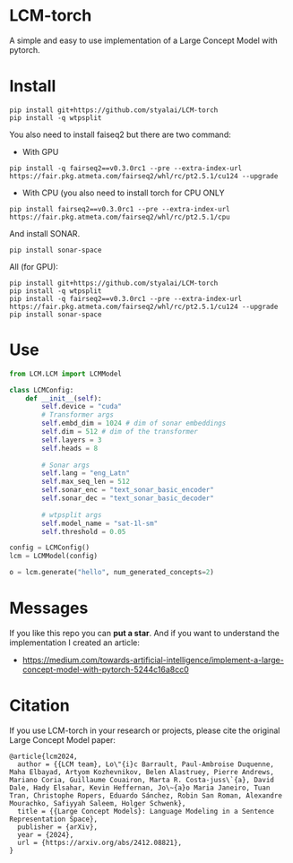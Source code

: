 # LCM-torch
A simple and easy to use implementation of a Large Concept Model with pytorch.

# Install
```
pip install git+https://github.com/styalai/LCM-torch
pip install -q wtpsplit
```
You also need to install faiseq2 but there are two command:
- With GPU
```
pip install -q fairseq2==v0.3.0rc1 --pre --extra-index-url  https://fair.pkg.atmeta.com/fairseq2/whl/rc/pt2.5.1/cu124 --upgrade
```
- With CPU (you also need to install torch for CPU ONLY
```
pip install fairseq2==v0.3.0rc1 --pre --extra-index-url  https://fair.pkg.atmeta.com/fairseq2/whl/rc/pt2.5.1/cpu
```
And install SONAR.
```
pip install sonar-space
```
All (for GPU):
```
pip install git+https://github.com/styalai/LCM-torch
pip install -q wtpsplit
pip install -q fairseq2==v0.3.0rc1 --pre --extra-index-url  https://fair.pkg.atmeta.com/fairseq2/whl/rc/pt2.5.1/cu124 --upgrade
pip install sonar-space
```
# Use

```python
from LCM.LCM import LCMModel

class LCMConfig:
    def __init__(self):
        self.device = "cuda"
        # Transformer args
        self.embd_dim = 1024 # dim of sonar embeddings
        self.dim = 512 # dim of the transformer
        self.layers = 3
        self.heads = 8
    
        # Sonar args
        self.lang = "eng_Latn"
        self.max_seq_len = 512
        self.sonar_enc = "text_sonar_basic_encoder"
        self.sonar_dec = "text_sonar_basic_decoder"
    
        # wtpsplit args
        self.model_name = "sat-1l-sm"
        self.threshold = 0.05

config = LCMConfig()
lcm = LCMModel(config)

o = lcm.generate("hello", num_generated_concepts=2)
```
# Messages
If you like this repo you can <b>put a star</b>.
And if you want to understand the implementation I created an article:
- https://medium.com/towards-artificial-intelligence/implement-a-large-concept-model-with-pytorch-5244c16a8cc0

# Citation
If you use LCM-torch in your research or projects, please cite the original Large Concept Model paper:
```
@article{lcm2024,
  author = {{LCM team}, Lo\"{i}c Barrault, Paul-Ambroise Duquenne, Maha Elbayad, Artyom Kozhevnikov, Belen Alastruey, Pierre Andrews, Mariano Coria, Guillaume Couairon, Marta R. Costa-juss\`{a}, David Dale, Hady Elsahar, Kevin Heffernan, Jo\~{a}o Maria Janeiro, Tuan Tran, Christophe Ropers, Eduardo Sánchez, Robin San Roman, Alexandre Mourachko, Safiyyah Saleem, Holger Schwenk},
  title = {{Large Concept Models}: Language Modeling in a Sentence Representation Space},
  publisher = {arXiv},
  year = {2024},
  url = {https://arxiv.org/abs/2412.08821},
}
```
